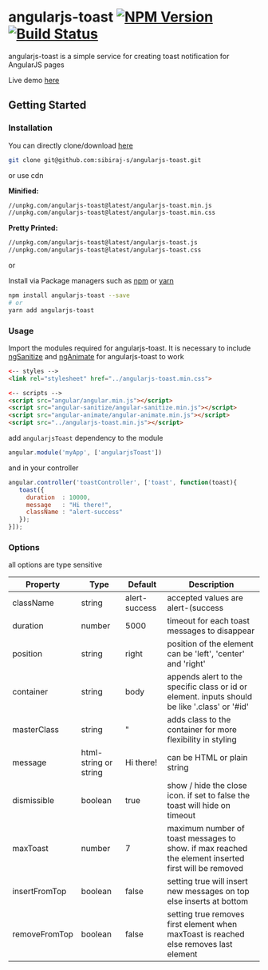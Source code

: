# angularjs-toast [![NPM Version](https://img.shields.io/npm/v/angularjs-toast.svg)](https://www.npmjs.com/package/angularjs-toast) [![Build Status](https://travis-ci.com/sibiraj-s/angularjs-toast.svg?branch=master)](https://travis-ci.com/sibiraj-s/angularjs-toast)

angularjs-toast is a simple service for creating toast notification for AngularJS pages

Live demo [here][demo]

## Getting Started

### Installation

You can directly clone/download [here][angularjs-toast]

```bash
git clone git@github.com:sibiraj-s/angularjs-toast.git
```

or use cdn

**Minified:**

```bash
//unpkg.com/angularjs-toast@latest/angularjs-toast.min.js
//unpkg.com/angularjs-toast@latest/angularjs-toast.min.css
```

**Pretty Printed:**

```bash
//unpkg.com/angularjs-toast@latest/angularjs-toast.js
//unpkg.com/angularjs-toast@latest/angularjs-toast.css
```

or

Install via Package managers such as [npm][npm] or [yarn][yarn]

```bash
npm install angularjs-toast --save
# or
yarn add angularjs-toast
```

### Usage

Import the modules required for angularjs-toast. It is necessary to include [ngSanitize][ngSanitize] and [ngAnimate][ngAnimate] for angularjs-toast to work

 ```html
<-- styles -->
<link rel="stylesheet" href="../angularjs-toast.min.css">

<-- scripts -->
<script src="angular/angular.min.js"></script>
<script src="angular-sanitize/angular-sanitize.min.js"></script>
<script src="angular-animate/angular-animate.min.js"></script>
<script src="../angularjs-toast.min.js"></script>
 ```

add `angularjsToast` dependency to the module

```js
angular.module('myApp', ['angularjsToast'])
```

and in your controller

```js
angular.controller('toastController', ['toast', function(toast){
   toast({
     duration  : 10000,
     message   : "Hi there!",
     className : "alert-success"
   });
}]);
```

### Options

all options are type sensitive

| Property      | Type                  | Default       | Description                              |
| ------------- | --------------------- | ------------- | ---------------------------------------- |
| className     | string                | alert-success | accepted values are alert-(success|danger|primary|info) |
| duration      | number                | 5000          | timeout for each toast messages to disappear |
| position      | string                | right         | position of the element can be 'left', 'center' and 'right' |
| container     | string                | body          | appends alert to the specific class or id or element. inputs should be like '.class' or '#id' |
| masterClass   | string                | "             | adds class to the container for more flexibility in styling |
| message       | html-string or string | Hi there!     | can be HTML or plain string              |
| dismissible   | boolean               | true          | show / hide the close icon. if set to false the toast will hide on timeout |
| maxToast      | number                | 7             | maximum number of toast messages to show. if max reached the element inserted first will be removed |
| insertFromTop | boolean               | false         | setting true will insert new messages on top else inserts at bottom |
| removeFromTop | boolean               | false         | setting true removes first element when maxToast is reached else removes last element |

[ngAnimate]: https://docs.angularjs.org/api/ngAnimate
[ngSanitize]: https://docs.angularjs.org/api/ngSanitize
[npm]: https://www.npmjs.com/
[yarn]: https://yarnpkg.com/lang/en/
[github]: https://sibiraj-s.github.io/
[ngx-notifier]: https://github.com/sibiraj-s/ngx-notifier
[angularjs-toast]: https://github.com/sibiraj-s/angularjs-toast
[demo]: https://sibiraj-s.github.io/angularjs-toast/
